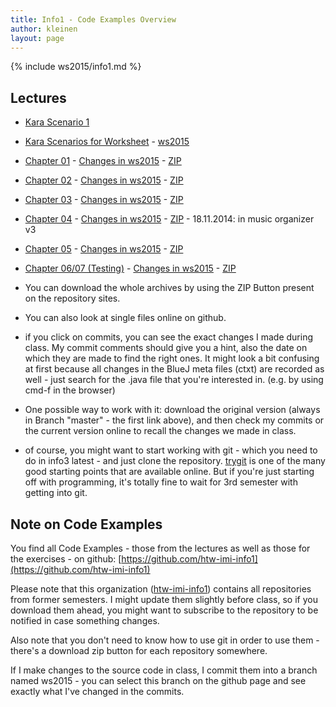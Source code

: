 ```yaml
---
title: Info1 - Code Examples Overview
author: kleinen
layout: page
---
```


{% include ws2015/info1.md %}


## Lectures

* [Kara Scenario 1](https://github.com/htw-imi-info1/kara-scenario1)
* [Kara Scenarios for Worksheet](https://github.com/htw-imi-info1/kara/tree/master) - [ws2015](https://github.com/htw-imi-info1/kara/tree/ws2015)
* [Chapter 01](https://github.com/htw-imi-info1/chapter01) - [Changes in ws2015](https://github.com/htw-imi-info1/chapter01/tree/ws2015) - [ZIP](https://github.com/htw-imi-info1/chapter01/archive/ws2015.zip)
* [Chapter 02](https://github.com/htw-imi-info1/chapter02) - [Changes in ws2015](https://github.com/htw-imi-info1/chapter02/tree/ws2015) - [ZIP](https://github.com/htw-imi-info1/chapter02/archive/ws2015.zip)
* [Chapter 03](https://github.com/htw-imi-info1/chapter03) - [Changes in ws2015](https://github.com/htw-imi-info1/chapter03/tree/ws2015) - [ZIP](https://github.com/htw-imi-info1/chapter03/archive/ws2015.zip)
* [Chapter 04](https://github.com/htw-imi-info1/chapter04) - [Changes in ws2015](https://github.com/htw-imi-info1/chapter04/tree/ws2015) - [ZIP](https://github.com/htw-imi-info1/chapter04/archive/ws2015.zip) - 18.11.2014: in music organizer v3
* [Chapter 05](https://github.com/htw-imi-info1/chapter05) - [Changes in ws2015](https://github.com/htw-imi-info1/chapter05/tree/ws2015) - [ZIP](https://github.com/htw-imi-info1/chapter05/archive/ws2015.zip)
* [Chapter 06/07 (Testing)](https://github.com/htw-imi-info1/chapter07_testing) - [Changes in ws2015](https://github.com/htw-imi-info1/chapter07_testing/tree/ws2015) - [ZIP](https://github.com/htw-imi-info1/chapter07_testing/archive/ws2015.zip) 

* You can download the whole archives by using the ZIP Button present on the repository sites.
* You can also look at single files online on github.
* if you click on commits, you can see the exact changes I made during class. My commit comments should give you a hint, also the date on which they are made to find the right ones. It might look a bit confusing at first because all changes in the BlueJ meta files (ctxt) are recorded as well - just search for the .java file that you're interested in. (e.g. by using cmd-f in the browser)
* One possible way to work with it: download the original version (always in Branch "master" - the first link above), and then check my commits or the current version online to recall the changes we made in class.
* of course, you might want to start working with git - which you need to do in info3 latest - and just clone the repository. [trygit](https://try.github.io/levels/1/challenges/1) is one of the many good starting points that are available online. But if you're just starting off with programming, it's totally fine to wait for 3rd semester with getting into git.

## Note on Code Examples

You find all Code Examples - those from the lectures as well as those for the exercises - on github:
[https://github.com/htw-imi-info1](https://github.com/htw-imi-info1)

Please note that this organization ([htw-imi-info1](https://github.com/htw-imi-info1)) contains all repositories from former semesters. I might update them slightly before class, so if you download them ahead, you might want to subscribe to the repository to be notified in case something changes.

Also note that you don't need to know how to use git in order to use them - there's a download zip button for each repository somewhere.

If I make changes to the source code in class, I commit them into a branch named ws2015 - you can select this branch on the github page and see exactly what I've changed in the commits.
